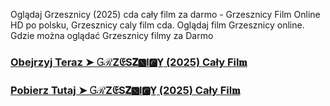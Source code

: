 Oglądaj Grzesznicy (2025) cda cały film za darmo - Grzesznicy Film Online HD po polsku, Grzesznicy caly film cda. Oglądaj film Grzesznicy online. Gdzie można oglądać Grzesznicy filmy za Darmo

### [  Obejrzyj Teraz ➤ 𝙶ℛZ𝔈S𝗭🅽I🅲Y̲ (2025) Cały Fil𝐦](https://zalukajfilm.pl/filmy/grzesznicy-2025)

### [Pobierz Tutaj ➤ 𝙶ℛZ𝔈S𝗭🅽I🅲Y̲ (2025) Cały Fil𝐦](https://zalukajfilm.pl/filmy/grzesznicy-2025)
